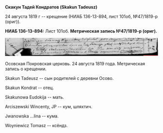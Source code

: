 **Скакун Тадей Кондратов (Skakun Tadeusz)**

24 августа 1819 г -- крещение (НИАБ 136-13-894, лист 101об, №47/1819-р
(ориг)).

**НИАБ 136-13-894:** Лист 101об. **Метрическая запись №47/1819-р
(ориг).**

![](./media/2d29b8242ed16674b936a37e84596bde90917ab2.png)

Осовская Покровская церковь. 24 августа 1819 года. Метрическая запись о
крещении.

Skakun Tadeusz -- сын родителей с деревни Осовo.

Skakun Kondrat -- отец.

Skakunowa Eudokija -- мать.

Arciszewski Wincenty, JP -- кум, шляхтич.

Jwanоwska ...lina -- кума.

Woyniewicz Tomasz -- ксёндз.
